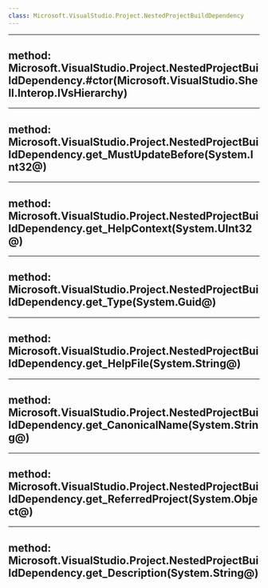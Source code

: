 ```yaml
---
class: Microsoft.VisualStudio.Project.NestedProjectBuildDependency
---
```


---
method: Microsoft.VisualStudio.Project.NestedProjectBuildDependency.#ctor(Microsoft.VisualStudio.Shell.Interop.IVsHierarchy)
---

---
method: Microsoft.VisualStudio.Project.NestedProjectBuildDependency.get_MustUpdateBefore(System.Int32@)
---

---
method: Microsoft.VisualStudio.Project.NestedProjectBuildDependency.get_HelpContext(System.UInt32@)
---

---
method: Microsoft.VisualStudio.Project.NestedProjectBuildDependency.get_Type(System.Guid@)
---

---
method: Microsoft.VisualStudio.Project.NestedProjectBuildDependency.get_HelpFile(System.String@)
---

---
method: Microsoft.VisualStudio.Project.NestedProjectBuildDependency.get_CanonicalName(System.String@)
---

---
method: Microsoft.VisualStudio.Project.NestedProjectBuildDependency.get_ReferredProject(System.Object@)
---

---
method: Microsoft.VisualStudio.Project.NestedProjectBuildDependency.get_Description(System.String@)
---

